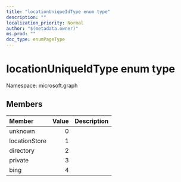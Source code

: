 ```yaml
---
title: "locationUniqueIdType enum type"
description: ""
localization_priority: Normal
author: "$(metadata.owner)"
ms.prod: ""
doc_type: enumPageType
---
```


# locationUniqueIdType enum type

Namespace: microsoft.graph

## Members

| Member        | Value | Description |
| :------------ | ----: | :---------- |
| unknown       | 0     |             |
| locationStore | 1     |             |
| directory     | 2     |             |
| private       | 3     |             |
| bing          | 4     |             |
